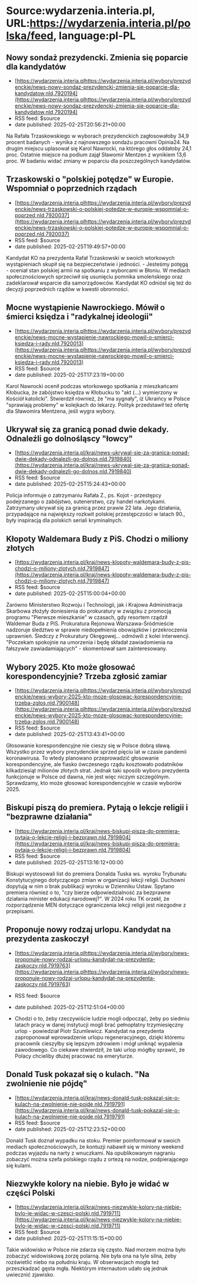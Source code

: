 # Source:wydarzenia.interia.pl, URL:https://wydarzenia.interia.pl/polska/feed, language:pl-PL

## Nowy sondaż prezydencki. Zmienia się poparcie dla kandydatów
 - [https://wydarzenia.interia.plhttps://wydarzenia.interia.pl/wybory/prezydenckie/news-nowy-sondaz-prezydencki-zmienia-sie-poparcie-dla-kandydatow,nId,7920194](https://wydarzenia.interia.plhttps://wydarzenia.interia.pl/wybory/prezydenckie/news-nowy-sondaz-prezydencki-zmienia-sie-poparcie-dla-kandydatow,nId,7920194)
 - RSS feed: $source
 - date published: 2025-02-25T20:56:21+00:00

Na Rafała Trzaskowskiego w wyborach prezydenckich zagłosowałoby 34,9 procent badanych - wynika z najnowszego sondażu pracowni Opinia24. Na drugim miejscu uplasował się Karol Nawrocki, na którego głos oddałoby 24,1 proc. Ostatnie miejsce na podium zajął Sławomir Mentzen z wynikiem 13,6 proc. W badaniu widać zmiany w poparciu dla poszczególnych kandydatów.

## Trzaskowski o "polskiej potędze" w Europie. Wspomniał o poprzednich rządach
 - [https://wydarzenia.interia.plhttps://wydarzenia.interia.pl/wybory/prezydenckie/news-trzaskowski-o-polskiej-potedze-w-europie-wspomnial-o-poprzed,nId,7920037](https://wydarzenia.interia.plhttps://wydarzenia.interia.pl/wybory/prezydenckie/news-trzaskowski-o-polskiej-potedze-w-europie-wspomnial-o-poprzed,nId,7920037)
 - RSS feed: $source
 - date published: 2025-02-25T19:49:57+00:00

Kandydat KO na prezydenta Rafał Trzaskowski w swoich wtorkowych wystąpieniach skupił się na bezpieczeństwie i jedności. - Jesteśmy potęgą - oceniał stan polskiej armii na spotkaniu z wyborcami w Błoniu. W mediach społecznościowych sprzeciwił się usunięciu pomnika smoleńskiego oraz zadeklarował wsparcie dla samorządowców. Kandydat KO odniósł się też do decyzji poprzednich rządów w kwestii obronności.

## Mocne wystąpienie Nawrockiego. Mówił o śmierci księdza i "radykalnej ideologii"
 - [https://wydarzenia.interia.plhttps://wydarzenia.interia.pl/wybory/prezydenckie/news-mocne-wystapienie-nawrockiego-mowil-o-smierci-ksiedza-i-rady,nId,7920013](https://wydarzenia.interia.plhttps://wydarzenia.interia.pl/wybory/prezydenckie/news-mocne-wystapienie-nawrockiego-mowil-o-smierci-ksiedza-i-rady,nId,7920013)
 - RSS feed: $source
 - date published: 2025-02-25T17:23:19+00:00

Karol Nawrocki ocenił podczas wtorkowego spotkania z mieszkańcami Kłobucka, że zabójstwo księdza w Kłobucku to "akt (...) wymierzony w Kościół katolicki". Stwierdził również, że "ma sygnały", iż Ukraińcy w Polsce "sprawiają problemy" w kolejkach do lekarzy. Polityk przedstawił też ofertę dla Sławomira Mentzena, jeśli wygra wybory.

## Ukrywał się za granicą ponad dwie dekady. Odnaleźli go dolnośląscy "łowcy"
 - [https://wydarzenia.interia.pl/kraj/news-ukrywal-sie-za-granica-ponad-dwie-dekady-odnalezli-go-dolnos,nId,7919840](https://wydarzenia.interia.pl/kraj/news-ukrywal-sie-za-granica-ponad-dwie-dekady-odnalezli-go-dolnos,nId,7919840)
 - RSS feed: $source
 - date published: 2025-02-25T15:24:43+00:00

Policja informuje o zatrzymaniu Rafała Z., ps. Kojot - przestępcy podejrzanego o zabójstwo, sutenerstwo, czy handel narkotykami. Zatrzymany ukrywał się za granicą przez prawie 22 lata. Jego działania, przypadające na największy rozkwit polskiej przestępczości w latach 90., były inspiracją dla polskich seriali kryminalnych.

## Kłopoty Waldemara Budy z PiS. Chodzi o miliony złotych
 - [https://wydarzenia.interia.pl/kraj/news-klopoty-waldemara-budy-z-pis-chodzi-o-miliony-zlotych,nId,7919847](https://wydarzenia.interia.pl/kraj/news-klopoty-waldemara-budy-z-pis-chodzi-o-miliony-zlotych,nId,7919847)
 - RSS feed: $source
 - date published: 2025-02-25T15:00:04+00:00

Zarówno Ministerstwo Rozwoju i Technologii, jak i Krajowa Administracja Skarbowa złożyły doniesienia do prokuratury w związku z promocją programu "Pierwsze mieszkanie" w czasach, gdy resortem rządził Waldemar Buda z PiS. Prokuratura Rejonowa Warszawa-Śródmieście nadzoruje śledztwo w sprawie niedopełnienia obowiązków i przekroczenia uprawnień. Śledczy z Prokuratury Okręgowej… odmówili z kolei interwencji. "Poczekam spokojnie na umorzenia i będę składał zawiadomienia na fałszywie zawiadamiających" - skomentował sam zainteresowany.

## Wybory 2025. Kto może głosować korespondencyjnie? Trzeba zgłosić zamiar
 - [https://wydarzenia.interia.plhttps://wydarzenia.interia.pl/wybory/prezydenckie/news-wybory-2025-kto-moze-glosowac-korespondencyjnie-trzeba-zglos,nId,7900148](https://wydarzenia.interia.plhttps://wydarzenia.interia.pl/wybory/prezydenckie/news-wybory-2025-kto-moze-glosowac-korespondencyjnie-trzeba-zglos,nId,7900148)
 - RSS feed: $source
 - date published: 2025-02-25T13:43:41+00:00

Głosowanie korespondencyjne nie cieszy się w Polsce dobrą sławą. Wszystko przez wybory prezydenckie sprzed pięciu lat w czasie pandemii koronawirusa. To wtedy planowano przeprowadzić głosowanie korespondencyjne, ale fiasko ówczesnego rządu kosztowało podatników kilkadziesiąt milionów złotych strat. Jednak taki sposób wyboru prezydenta funkcjonuje w Polsce od dawna, nie jest więc niczym szczególnym. Sprawdzamy, kto może głosować korespondencyjnie w czasie wyborów 2025.

## Biskupi piszą do premiera. Pytają o lekcje religii i "bezprawne działania"
 - [https://wydarzenia.interia.pl/kraj/news-biskupi-pisza-do-premiera-pytaja-o-lekcje-religii-i-bezprawn,nId,7919804](https://wydarzenia.interia.pl/kraj/news-biskupi-pisza-do-premiera-pytaja-o-lekcje-religii-i-bezprawn,nId,7919804)
 - RSS feed: $source
 - date published: 2025-02-25T13:16:12+00:00

Biskupi wystosowali list do premiera Donalda Tuska ws. wyroku Trybunału Konstytucyjnego dotyczącego zmian w organizacji lekcji religii. Duchowni dopytują w nim o brak publikacji wyroku w Dzienniku Ustaw. Spytano premiera również o to, "czy bierze odpowiedzialność za bezprawne działania minister edukacji narodowej?". W 2024 roku TK orzekł, że rozporządzenie MEN dotyczące ograniczenia lekcji religii jest niezgodne z przepisami.

## Proponuje nowy rodzaj urlopu. Kandydat na prezydenta zaskoczył
 - [https://wydarzenia.interia.plhttps://wydarzenia.interia.pl/wybory/news-proponuje-nowy-rodzaj-urlopu-kandydat-na-prezydenta-zaskoczy,nId,7919763](https://wydarzenia.interia.plhttps://wydarzenia.interia.pl/wybory/news-proponuje-nowy-rodzaj-urlopu-kandydat-na-prezydenta-zaskoczy,nId,7919763)
 - RSS feed: $source
 - date published: 2025-02-25T12:51:04+00:00

- Chodzi o to, żeby rzeczywiście ludzie mogli odpocząć, żeby po siedmiu latach pracy w danej instytucji mogli brać pełnopłatny trzymiesięczny urlop - powiedział Piotr Szumlewicz. Kandydat na prezydenta zaproponował wprowadzenie urlopu regeneracyjnego, dzięki któremu pracownik cieszyłby się lepszym zdrowiem i mógł uniknąć wypalenia zawodowego. Co ciekawe stwierdził, że taki urlop mógłby sprawić, że Polacy chcieliby dłużej pracować na emeryturze.

## Donald Tusk pokazał się o kulach. "Na zwolnienie nie pójdę"
 - [https://wydarzenia.interia.pl/kraj/news-donald-tusk-pokazal-sie-o-kulach-na-zwolnienie-nie-pojde,nId,7919791](https://wydarzenia.interia.pl/kraj/news-donald-tusk-pokazal-sie-o-kulach-na-zwolnienie-nie-pojde,nId,7919791)
 - RSS feed: $source
 - date published: 2025-02-25T12:23:52+00:00

Donald Tusk doznał wypadku na stoku. Premier poinformował w swoich mediach społecznościowych, że kontuzji nabawił się w miniony weekend podczas wyjazdu na narty z wnuczkami. Na opublikowanym nagraniu zobaczyć można szefa polskiego rządu z ortezą na nodze, podpierającego się kulami.

## Niezwykłe kolory na niebie. Było je widać w części Polski
 - [https://wydarzenia.interia.pl/kraj/news-niezwykle-kolory-na-niebie-bylo-je-widac-w-czesci-polski,nId,7919711](https://wydarzenia.interia.pl/kraj/news-niezwykle-kolory-na-niebie-bylo-je-widac-w-czesci-polski,nId,7919711)
 - RSS feed: $source
 - date published: 2025-02-25T11:15:15+00:00

Takie widowisko w Polsce nie zdarza się często. Nad morzem można było zobaczyć widowiskową zorzę polarną. Nie była ona na tyle silna, żeby rozświetlić niebo na południu kraju. W obserwacjach mogła też przeszkadzać gęsta mgła. Niektórym internautom udało się jednak uwiecznić zjawisko.

